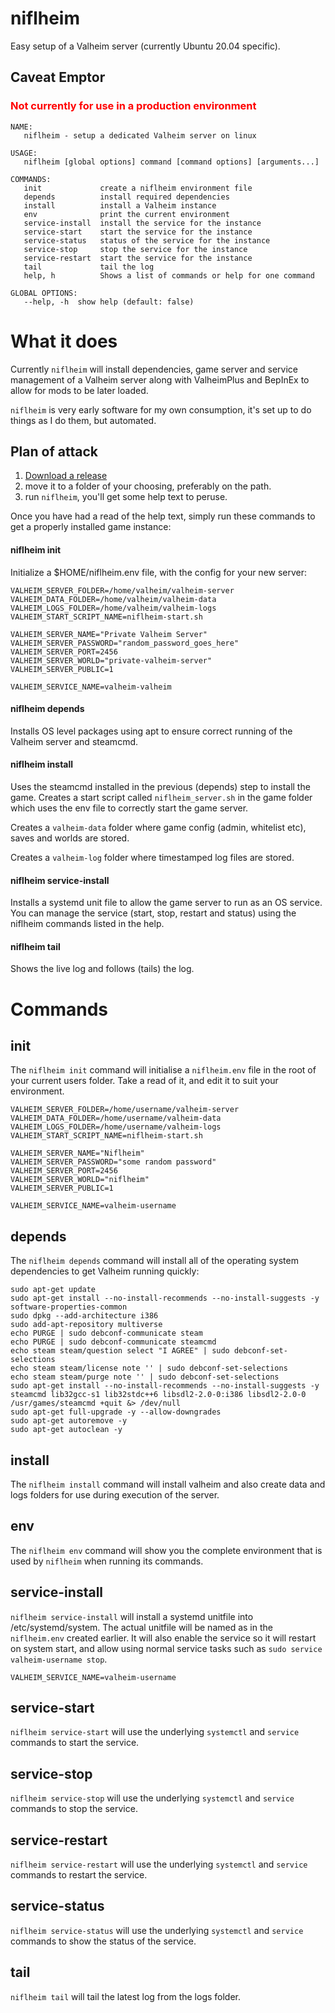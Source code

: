 # niflheim

Easy setup of a Valheim server (currently Ubuntu 20.04 specific).

<h2>Caveat Emptor</h2>
<h3 style="color:red">Not currently for use in a production environment</h3>

```
NAME:
   niflheim - setup a dedicated Valheim server on linux

USAGE:
   niflheim [global options] command [command options] [arguments...]

COMMANDS:
   init             create a niflheim environment file
   depends          install required dependencies
   install          install a Valheim instance
   env              print the current environment
   service-install  install the service for the instance
   service-start    start the service for the instance
   service-status   status of the service for the instance
   service-stop     stop the service for the instance
   service-restart  start the service for the instance
   tail             tail the log
   help, h          Shows a list of commands or help for one command

GLOBAL OPTIONS:
   --help, -h  show help (default: false)
```

# What it does

Currently `niflheim` will install dependencies, game server and service management of a Valheim server along with ValheimPlus and BepInEx to allow for mods to be later loaded.

`niflheim` is very early software for my own consumption, it's set up to do things as I do them, but automated.



## Plan of attack

1. <a href="https://github.com/pharrisee/niflheim/releases">Download a release</a>
2. move it to a folder of your choosing, preferably on the path.
3. run `niflheim`, you'll get some help text to peruse.

Once you have had a read of the help text, simply run these commands to get a properly installed game instance:

#### niflheim init
Initialize a $HOME/niflheim.env file, with the config for your new server:

```
VALHEIM_SERVER_FOLDER=/home/valheim/valheim-server
VALHEIM_DATA_FOLDER=/home/valheim/valheim-data
VALHEIM_LOGS_FOLDER=/home/valheim/valheim-logs
VALHEIM_START_SCRIPT_NAME=niflheim-start.sh

VALHEIM_SERVER_NAME="Private Valheim Server"
VALHEIM_SERVER_PASSWORD="random_password_goes_here"
VALHEIM_SERVER_PORT=2456
VALHEIM_SERVER_WORLD="private-valheim-server"
VALHEIM_SERVER_PUBLIC=1

VALHEIM_SERVICE_NAME=valheim-valheim
```
#### niflheim depends

Installs OS level packages using apt to ensure correct running of the Valheim server and steamcmd.

#### niflheim install

Uses the steamcmd installed in the previous (depends) step to install the game.  Creates a start script called `niflheim_server.sh` in the game folder which uses the env file to correctly start the game server.

Creates a `valheim-data` folder where game config (admin, whitelist etc),  saves and worlds are stored.

Creates a `valheim-log` folder where timestamped log files are stored.

#### niflheim service-install

Installs a systemd unit file to allow the game server to run as an OS service.  You can manage the service (start, stop, restart and status) using the niflheim commands listed in the help.

#### niflheim tail

Shows the live log and follows (tails) the log.

# Commands

## init

The `niflheim init` command will initialise a `niflheim.env` file in the root of your current users folder.  Take a read of it, and edit it to suit your environment.

```
VALHEIM_SERVER_FOLDER=/home/username/valheim-server
VALHEIM_DATA_FOLDER=/home/username/valheim-data
VALHEIM_LOGS_FOLDER=/home/username/valheim-logs
VALHEIM_START_SCRIPT_NAME=niflheim-start.sh

VALHEIM_SERVER_NAME="Niflheim"
VALHEIM_SERVER_PASSWORD="some random password"
VALHEIM_SERVER_PORT=2456
VALHEIM_SERVER_WORLD="niflheim"
VALHEIM_SERVER_PUBLIC=1

VALHEIM_SERVICE_NAME=valheim-username
```

## depends

The `niflheim depends` command will install all of the operating system dependencies to get Valheim running quickly:

```
sudo apt-get update
sudo apt-get install --no-install-recommends --no-install-suggests -y software-properties-common
sudo dpkg --add-architecture i386
sudo add-apt-repository multiverse
echo PURGE | sudo debconf-communicate steam
echo PURGE | sudo debconf-communicate steamcmd
echo steam steam/question select "I AGREE" | sudo debconf-set-selections
echo steam steam/license note '' | sudo debconf-set-selections
echo steam steam/purge note '' | sudo debconf-set-selections
sudo apt-get install --no-install-recommends --no-install-suggests -y steamcmd lib32gcc-s1 lib32stdc++6 libsdl2-2.0-0:i386 libsdl2-2.0-0
/usr/games/steamcmd +quit &> /dev/null
sudo apt-get full-upgrade -y --allow-downgrades
sudo apt-get autoremove -y
sudo apt-get autoclean -y
```

## install

The `niflheim install` command will install valheim and also create data and logs folders for use during execution of the server.

## env

The `niflheim env` command will show you the complete environment that is used by `niflheim` when running its commands.

## service-install

`niflheim service-install` will install a systemd unitfile into /etc/systemd/system.  The actual unitfile will be named as in the `niflheim.env` created earlier.  It will also enable the service so it will restart on system start, and allow using normal service tasks such as `sudo service valheim-username stop`.
```
VALHEIM_SERVICE_NAME=valheim-username
```

## service-start

`niflheim service-start` will use the underlying `systemctl` and `service` commands to start the service.

## service-stop

`niflheim service-stop` will use the underlying `systemctl` and `service` commands to stop the service.

## service-restart

`niflheim service-restart` will use the underlying `systemctl` and `service` commands to restart the service.

## service-status

`niflheim service-status` will use the underlying `systemctl` and `service` commands to show the status of the service.

## tail

`niflheim tail` will tail the latest log from the logs folder.









